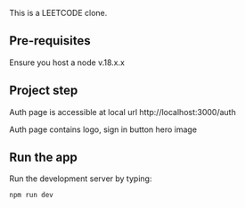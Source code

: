 This is a LEETCODE clone.

## Pre-requisites
Ensure you host a node v.18.x.x

## Project step
Auth page is accessible at local url http://localhost:3000/auth

Auth page contains logo, sign in button hero image



## Run the app

Run the development server by typing:

```bash
npm run dev
```

